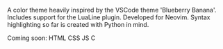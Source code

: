 A color theme heavily inspired by the VSCode theme 'Blueberry Banana'.
Includes support for the LuaLine plugin. Developed for Neovim. Syntax highlighting so far is created with Python in mind.


Coming soon:
  HTML
  CSS
  JS
  C


